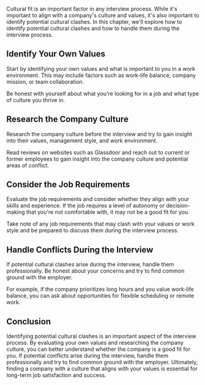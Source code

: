 
Cultural fit is an important factor in any interview process. While it's important to align with a company's culture and values, it's also important to identify potential cultural clashes. In this chapter, we'll explore how to identify potential cultural clashes and how to handle them during the interview process.

Identify Your Own Values
------------------------

Start by identifying your own values and what is important to you in a work environment. This may include factors such as work-life balance, company mission, or team collaboration.

Be honest with yourself about what you're looking for in a job and what type of culture you thrive in.

Research the Company Culture
----------------------------

Research the company culture before the interview and try to gain insight into their values, management style, and work environment.

Read reviews on websites such as Glassdoor and reach out to current or former employees to gain insight into the company culture and potential areas of conflict.

Consider the Job Requirements
-----------------------------

Evaluate the job requirements and consider whether they align with your skills and experience. If the job requires a level of autonomy or decision-making that you're not comfortable with, it may not be a good fit for you.

Take note of any job requirements that may clash with your values or work style and be prepared to discuss them during the interview process.

Handle Conflicts During the Interview
-------------------------------------

If potential cultural clashes arise during the interview, handle them professionally. Be honest about your concerns and try to find common ground with the employer.

For example, if the company prioritizes long hours and you value work-life balance, you can ask about opportunities for flexible scheduling or remote work.

Conclusion
----------

Identifying potential cultural clashes is an important aspect of the interview process. By evaluating your own values and researching the company culture, you can better understand whether the company is a good fit for you. If potential conflicts arise during the interview, handle them professionally and try to find common ground with the employer. Ultimately, finding a company with a culture that aligns with your values is essential for long-term job satisfaction and success.
